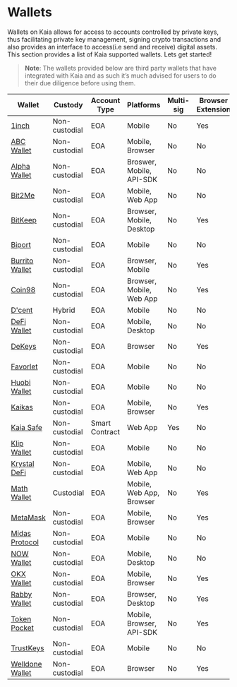 # Wallets 

Wallets on Kaia allows for access to accounts controlled by private keys, thus facilitating private key management, signing crypto transactions and also provides an interface to access(i.e send and receive) digital assets. This section provides a list of Kaia supported wallets. Lets get started!

> **Note**: The wallets provided below are third party wallets that have integrated with Kaia and as such it’s much advised for users to do their due diligence before using them. 


| Wallet      | Custody |     Account Type        |  Platforms            |    Multi-sig         |        Browser Extension     |      NFT       |   Bridge Support          |
| ----------- | ----------- | ----------- | ----------- | ----------- | ----------- | ----------- | ----------- |
| [1inch](https://1inch.io/wallet/)      | Non-custodial       |  EOA           | Mobile            |      No       |      Yes       |  Support           |      No       |
| [ABC Wallet](https://myabcwallet.io/en/)      | Non-custodial       |  EOA           | Mobile, Browser           |      No       |      No       |  Support           |      Yes       |
| [Alpha Wallet](https://alphawallet.com/)   | Non-custodial        |  EOA           |   Broswer, Mobile, API-SDK          |    No         |       No     |   Support          |     Yes        |
| [Bit2Me](https://bit2me.com/suite/wallet-klaytn)   | Non-custodial        |  EOA           |  Mobile, Web App           |      No       |      No       |    No         |    No         |
| [BitKeep](https://bitkeep.com/)   | Non-custodial        |   EOA          |      Browser, Mobile, Desktop       |    No         |    Yes         |   Support          |    Yes         |
| [Biport](https://biport.io/#/)   | Non-custodial        | EOA            |     Mobile         |    No         |   No          |    Support         |   No          |
| [Burrito Wallet](https://www.burritowallet.com/en)   | Non-custodial        | EOA            |    Browser, Mobile         |    No         |   Yes          |    Support         |   Yes          |
| [Coin98](https://coin98.com/)   | Non-custodial        |   EOA          |   Browser, Mobile, Web App          |   No          |    Yes         |    Support         |       Yes      |
| [D'cent](https://dcentwallet.com/)   | Hybrid        |    EOA         |   Mobile          |  No           |     No        |      Support       |   Yes          |
| [DeFi Wallet](https://crypto.com/defi-wallet)   |Non-custodial        |     EOA        |    Mobile, Desktop         |   No        |  No           |  Support           |   Yes          |
| [DeKeys](https://www.atomrigs.io/)   | Non-custodial        |   EOA          |    Browser         |      No       |      Yes       |   Support          |   No          |
| [Favorlet](https://favorlet.io/)   | Non-custodial        |  EOA           |  Mobile           |  No           |   No          |  Support           | No            |
| [Huobi Wallet](https://www.itoken.com/en)   | Non-custodial        |   EOA          |      Mobile       |      No       |    No         |    Support         |  No           |
| [Kaikas](https://app.kaikas.io/)   | Non-custodial        |   EOA          |  Mobile, Browser           |  No           |    Yes         |    Support         |   No          |
| [Kaia Safe](https://safe.klaytn.foundation/)   | Non-custodial        |  Smart Contract           |  Web App           |  Yes           | No            |   Support         |    No         |
| [Klip Wallet](https://klipwallet.com/)   | Non-custodial        |    EOA         |  Mobile           |  No           |      No       |   Support          |  No           |
| [Krystal DeFi](https://krystal.app/)   | Non-custodial        |  EOA           |   Mobile, Web App          |   No          |  No           |  Support            |  Yes           |
| [Math Wallet](https://mathwallet.org/en-us/)   | Custodial        |  EOA           |   Mobile, Web App, Browser          |    No         |   Yes          |  Support           |    Yes         |
| [MetaMask](https://metamask.io/)   | Non-custodial        | EOA            |    Mobile, Browser         |  No           |  Yes           |  Support           |  No           |
| [Midas Protocol](https://midasprotocol.io/)   | Non-custodial        |   EOA          |   Mobile          |   No          |    No         |    Support         |  Yes           |
| [NOW Wallet](https://walletnow.app/)   | Non-custodial        |  EOA           | Mobile, Desktop            |  No           |    No         |   Support          |   No          |
| [OKX Wallet](https://www.okx.com/web3)   | Non-custodial        | EOA            |  Mobile, Browser           | No            |  Yes           |  Support           | Yes            |
| [Rabby Wallet](https://rabby.io/)   | Non-custodial        |  EOA           |   Browser, Desktop          |   No          |    Yes         |   Support          |   No          |
| [Token Pocket](https://www.tokenpocket.pro/en)   | Non-custodial        |  EOA           |  Mobile, Browser, API-SDK           |   No          |  Yes           | Support            |  Yes           |
| [TrustKeys](https://trustkeys.network/)   | Non-custodial        | EOA             |  Mobile           |  No           |  No           |  Support           |  No           |
| [Welldone Wallet](https://welldonestudio.io/)   | Non-custodial        |   EOA          |   Browser          |   No          |  Yes           |   No          | Yes            |
